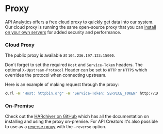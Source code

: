 # Proxy

API Analytics offers a free cloud proxy to quickly get data into our system. Our cloud proxy is running the same open-source proxy that you can [install on your own servers](#on-premise) for added security and performance. 

### Cloud Proxy

The public proxy is available at `104.236.197.123:15000`. 

Don't forget to set the required `Host` and `Service-Token` headers. The optional `X-Upstream-Protocol` Header can be set to `HTTP` or `HTTPS` which overrides the protocol when connecting upstream.

Here is an example of making request through the proxy:

```bash
curl -H "Host: httpbin.org" -H "Service-Token: SERVICE_TOKEN" http://104.236.197.123:15000/get
```

### On-Premise

Check out the [HARchiver on GitHub](https://github.com/Mashape/HARchiver) which has all the documentation on installing and using the proxy on-premise. For API Creators it's also possible to use as a [reverse proxy]() with the `-reverse` option.
